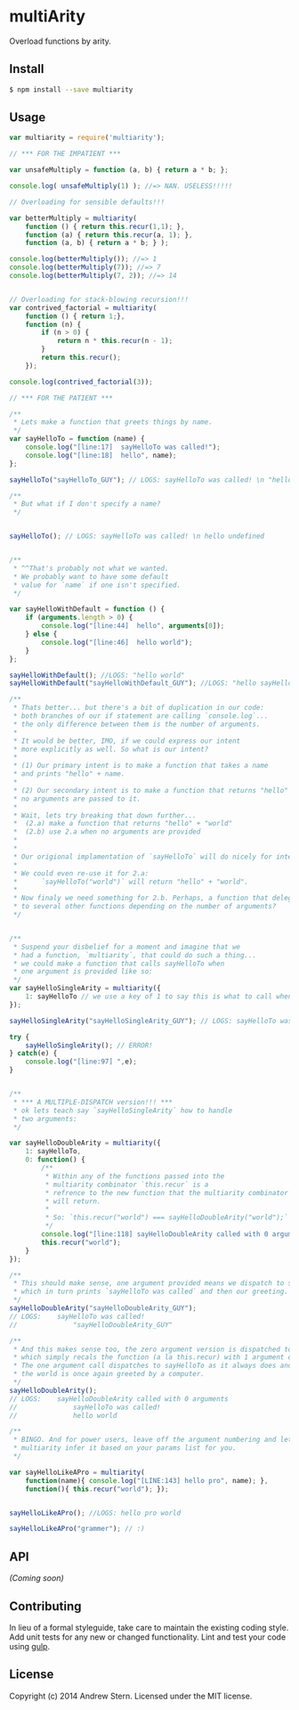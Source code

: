 # multiArity 
Overload functions by arity.


## Install

```bash
$ npm install --save multiarity
```


## Usage

```javascript
var multiarity = require('multiarity');

// *** FOR THE IMPATIENT ***

var unsafeMultiply = function (a, b) { return a * b; };

console.log( unsafeMultiply(1) ); //=> NAN. USELESS!!!!!

// Overloading for sensible defaults!!!

var betterMultiply = multiarity(
	function () { return this.recur(1,1); },
	function (a) { return this.recur(a, 1); },
	function (a, b) { return a * b; } );

console.log(betterMultiply()); //=> 1
console.log(betterMultiply(7)); //=> 7
console.log(betterMultiply(7, 2)); //=> 14


// Overloading for stack-blowing recursion!!!
var contrived_factorial = multiarity(
	function () { return 1;},
	function (n) {
		if (n > 0) {
			return n * this.recur(n - 1);
		}
		return this.recur();
	});

console.log(contrived_factorial(3));

// *** FOR THE PATIENT ***

/**
 * Lets make a function that greets things by name. 
 */
var sayHelloTo = function (name) {
	console.log("[line:17]  sayHelloTo was called!");
	console.log("[line:18]  hello", name);
};

sayHelloTo("sayHelloTo_GUY"); // LOGS: sayHelloTo was called! \n "hello sayHelloTo_GUY"

/**
 * But what if I don't specify a name?
 */


sayHelloTo(); // LOGS: sayHelloTo was called! \n hello undefined


/**
 * ^^That's probably not what we wanted.
 * We probably want to have some default
 * value for `name` if one isn't specified.
 */

var sayHelloWithDefault = function () {
	if (arguments.length > 0) {
		console.log("[line:44]  hello", arguments[0]);
	} else {
		console.log("[line:46]  hello world");
	}
};

sayHelloWithDefault(); //LOGS: "hello world"
sayHelloWithDefault("sayHelloWithDefault_GUY"); //LOGS: "hello sayHelloWithDefault_GUY"

/**
 * Thats better... but there's a bit of duplication in our code:
 * both branches of our if statement are calling `console.log`...
 * the only difference between them is the number of arguments.
 *
 * It would be better, IMO, if we could express our intent
 * more explicitly as well. So what is our intent?
 *
 * (1) Our primary intent is to make a function that takes a name
 * and prints "hello" + name.
 * 
 * (2) Our secondary intent is to make a function that returns "hello" + "world" when
 * no arguments are passed to it. 
 * 
 * Wait, lets try breaking that down further...
 * 	(2.a) make a function that returns "hello" + "world"
 * 	(2.b) use 2.a when no arguments are provided
 *
 *
 * Our origional implamentation of `sayHelloTo` will do nicely for intent 1.
 * 
 * We could even re-use it for 2.a:
 * 		`sayHelloTo("world")` will return "hello" + "world".
 * 
 * Now finaly we need something for 2.b. Perhaps, a function that delegates
 * to several other functions depending on the number of arguments?
 */


/**
 * Suspend your disbelief for a moment and imagine that we
 * had a function, `multiarity`, that could do such a thing...
 * we could make a function that calls sayHelloTo when
 * one argument is provided like so:
 */
var sayHelloSingleArity = multiarity({
	1: sayHelloTo // we use a key of 1 to say this is what to call when 1 argument is provided
});

sayHelloSingleArity("sayHelloSingleArity_GUY"); // LOGS: sayHelloTo was called! \n "hello sayHelloSingleArity_GUY"

try {
	sayHelloSingleArity(); // ERROR!
} catch(e) {
	console.log("[line:97] ",e);
}


/**
 * *** A MULTIPLE-DISPATCH version!!! ***
 * ok lets teach say `sayHelloSingleArity` how to handle
 * two arguments: 
 */

var sayHelloDoubleArity = multiarity({
	1: sayHelloTo,
	0: function() {
		/**
		 * Within any of the functions passed into the 
		 * multiarity combinator `this.recur` is a 
		 * refrence to the new function that the multiarity combinator
		 * will return.
		 *
		 * So: `this.recur("world") === sayHelloDoubleArity("world");`
		 */
		console.log("[line:118] sayHelloDoubleArity called with 0 arguments");
		this.recur("world");
	}
});

/**
 * This should make sense, one argument provided means we dispatch to sayHelloTo
 * which in turn prints `sayHelloTo was called` and then our greeting.
 */
sayHelloDoubleArity("sayHelloDoubleArity_GUY"); 
// LOGS: 	sayHelloTo was called!
// 				"sayHelloDoubleArity_GUY"

/**
 * And this makes sense too, the zero argument version is dispatched to,
 * which simply recals the function (a la this.recur) with 1 argument of "world".
 * The one argument call dispatches to sayHelloTo as it always does and 
 * the world is once again greeted by a computer.
 */
sayHelloDoubleArity(); 
// LOGS: 	sayHelloDoubleArity called with 0 arguments
// 				sayHelloTo was called! 
// 				hello world

/**
 * BINGO. And for power users, leave off the argument numbering and let 
 * multiarity infer it based on your params list for you.
 */

var sayHelloLikeAPro = multiarity(
	function(name){ console.log("[LINE:143] hello pro", name); },
	function(){ this.recur("world"); });


sayHelloLikeAPro(); //LOGS: hello pro world

sayHelloLikeAPro("grammer"); // :)


```

## API

_(Coming soon)_


## Contributing

In lieu of a formal styleguide, take care to maintain the existing coding style. Add unit tests for any new or changed functionality. Lint and test your code using [gulp](http://gulpjs.com/).


## License

Copyright (c) 2014 Andrew Stern. Licensed under the MIT license.



[npm-url]: https://npmjs.org/package/multiarity
[npm-image]: https://badge.fury.io/js/multiarity.svg
[travis-url]: https://travis-ci.org/androidStern/multiarity
[travis-image]: https://travis-ci.org/androidStern/multiarity.svg?branch=master
[daviddm-url]: https://david-dm.org/androidStern/multiarity.svg?theme=shields.io
[daviddm-image]: https://david-dm.org/androidStern/multiarity
[coveralls-url]: https://coveralls.io/r/androidStern/multiarity
[coveralls-image]: https://coveralls.io/repos/androidStern/multiarity/badge.png
